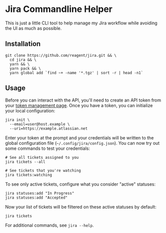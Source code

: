 # Jira Commandline Helper

This is just a little CLI tool to help manage my Jira workflow while avoiding
the UI as much as possible.

## Installation

```
git clone https://github.com/reagent/jira.git && \
  cd jira && \
  yarn && \
  yarn pack && \
  yarn global add `find ~+ -name '*.tgz' | sort -r | head -n1`
```

## Usage

Before you can interact with the API, you'll need to create an API token from
your [token management page][]. Once you have a token, you can initialize your
local configuration:

```
jira init \
  --email=user@host.example \
  --uri=https://example.atlassian.net
```

Enter your token at the prompt and your credentials will be written to the
global configuration file (`~/.config/jira/config.json`). You can now try out
some commands to test your credentials:

```
# See all tickets assigned to you
jira tickets --all

# See tickets that you're watching
jira tickets:watching
```

To see only active tickets, configure what you consider "active" statuses:

```
jira statuses:add "In Progress"
jira statuses:add "Accepted"
```

Now your list of tickets will be filtered on these active statuses by default:

```
jira tickets
```

For additional commands, see `jira --help`.

[token management page]: https://id.atlassian.com/manage-profile/security/api-tokens
